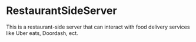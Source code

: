 # RestaurantSideServer
This is a restaurant-side server that can interact with food delivery services like Uber eats, Doordash, ect. 
